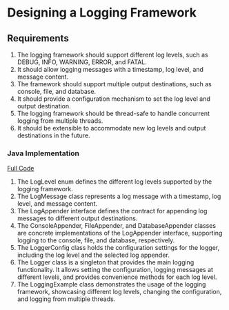 # Designing a Logging Framework

## Requirements
1. The logging framework should support different log levels, such as DEBUG, INFO, WARNING, ERROR, and FATAL.
2. It should allow logging messages with a timestamp, log level, and message content.
3. The framework should support multiple output destinations, such as console, file, and database.
4. It should provide a configuration mechanism to set the log level and output destination.
5. The logging framework should be thread-safe to handle concurrent logging from multiple threads.
6. It should be extensible to accommodate new log levels and output destinations in the future.

### Java Implementation
[Full Code](../solutions/easy/04-design-logging-framework.md)

1. The LogLevel enum defines the different log levels supported by the logging framework.
2. The LogMessage class represents a log message with a timestamp, log level, and message content.
3. The LogAppender interface defines the contract for appending log messages to different output destinations.
4. The ConsoleAppender, FileAppender, and DatabaseAppender classes are concrete implementations of the LogAppender interface, supporting logging to the console, file, and database, respectively.
5. The LoggerConfig class holds the configuration settings for the logger, including the log level and the selected log appender.
6. The Logger class is a singleton that provides the main logging functionality. It allows setting the configuration, logging messages at different levels, and provides convenience methods for each log level.
7. The LoggingExample class demonstrates the usage of the logging framework, showcasing different log levels, changing the configuration, and logging from multiple threads.